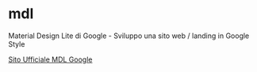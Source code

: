 # mdl
Material Design Lite di Google - Sviluppo una sito web / landing in Google Style

[Sito Ufficiale MDL Google](https://getmdl.io/started/index.html)
